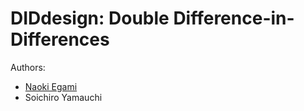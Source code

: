 DIDdesign: Double Difference-in-Differences
===========================================

Authors:

-   [Naoki Egami](https://scholar.princeton.edu/negami/home)
-   Soichiro Yamauchi
